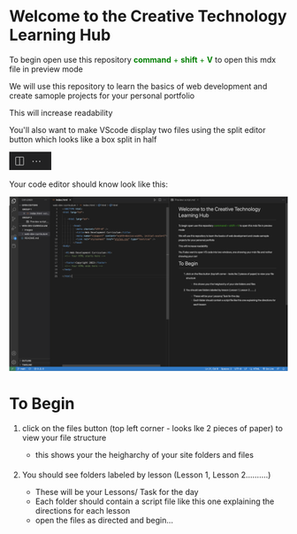 # Welcome to the Creative Technology Learning Hub

To begin open use this repository <span style = color:green> **command** + **shift**  + **V** </span> to open this mdx file in preview mode

We will use this repository to learn the basics of web development and create samople projects for your personal portfolio

This will increase readability

You'll also want to make VScode display two files using the split editor button which looks like a box split in half

![desktop](../images/split_screen.png)

Your code editor should know look like this:

![desktop](../images/desktop.png)

# To Begin

1. click on the files button (top left corner - looks lke 2 pieces of paper) to view your file structure

    - this shows your the heigharchy of your site folders and files

####

2. You should see folders labeled by lesson (Lesson 1, Lesson 2..........)

    - These will be your Lessons/ Task for the day
    - Each folder should contain a script file like this one explaining the directions for  each lesson
    - open the files as directed and begin...

